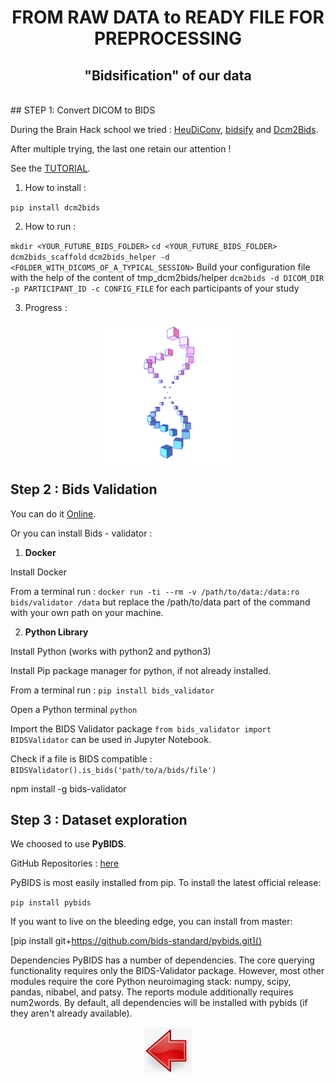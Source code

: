 <h1 align="center"> FROM RAW DATA to READY FILE FOR PREPROCESSING </h1>

<h2 align="center"> "Bidsification" of our data <br> </h2>

<br>
## STEP 1: Convert DICOM to BIDS 

During the Brain Hack school we tried : [HeuDiConv](https://heudiconv.readthedocs.io/en/latest/), [bidsify](https://github.com/NILAB-UvA/bidsify) and [Dcm2Bids](https://github.com/cbedetti/Dcm2Bids).

After multiple trying, the last one retain our attention !

See the [TUTORIAL](https://cbedetti.github.io/Dcm2Bids/tutorial/).

1. How to install :

`pip install dcm2bids`

2. How to run :

`mkdir <YOUR_FUTURE_BIDS_FOLDER>`
`cd <YOUR_FUTURE_BIDS_FOLDER>`
`dcm2bids_scaffold`
`dcm2bids_helper -d <FOLDER_WITH_DICOMS_OF_A_TYPICAL_SESSION>`
Build your configuration file with the help of the content of tmp_dcm2bids/helper
`dcm2bids -d DICOM_DIR -p PARTICIPANT_ID -c CONFIG_FILE` for each participants of your study

3. Progress :

<p align="center"><img align='center' src="https://github.com/icetasy-dot/GutBrain/blob/master/Illustration/processing.gif" width="45%" height="45%"></p>

## Step 2 : Bids Validation

You can do it [Online](https://bids-standard.github.io/bids-validator/).

Or you can install Bids - validator :

1. **Docker**

Install Docker

From a terminal run :
`docker run -ti --rm -v /path/to/data:/data:ro bids/validator /data` but replace the /path/to/data part of the command with your own path on your machine.

2. **Python Library**

Install Python (works with python2 and python3)

Install Pip package manager for python, if not already installed.

From a terminal run :
`pip install bids_validator` 

Open a Python terminal `python`

Import the BIDS Validator package `from bids_validator import BIDSValidator` can be used in Jupyter Notebook.

Check if a file is BIDS compatible :
 `BIDSValidator().is_bids('path/to/a/bids/file')`

npm install -g bids-validator

## Step 3 : Dataset exploration

We choosed to use **PyBIDS**.

GitHub Repositories : [here](https://github.com/bids-standard/pybids)

PyBIDS is most easily installed from pip. To install the latest official release:

`pip install pybids`

If you want to live on the bleeding edge, you can install from master:

[pip install git+https://github.com/bids-standard/pybids.git]()

Dependencies
PyBIDS has a number of dependencies. The core querying functionality requires only the BIDS-Validator package. However, most other modules require the core Python neuroimaging stack: numpy, scipy, pandas, nibabel, and patsy. The reports module additionally requires num2words. By default, all dependencies will be installed with pybids (if they aren't already available).


<p align="center">
<a href="https://github.com/icetasy-dot/GutBrain/blob/master/Readme.md#back1"><img src="https://github.com/icetasy-dot/GutBrain/blob/master/Illustration/back.png" width="15%"></a>
</p>
